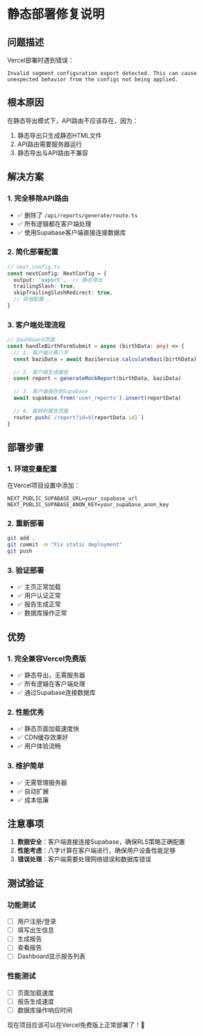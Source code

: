 # 静态部署修复说明

## 问题描述
Vercel部署时遇到错误：
```
Invalid segment configuration export detected. This can cause unexpected behavior from the configs not being applied.
```

## 根本原因
在静态导出模式下，API路由不应该存在，因为：
1. 静态导出只生成静态HTML文件
2. API路由需要服务器运行
3. 静态导出与API路由不兼容

## 解决方案

### 1. 完全移除API路由
- ✅ 删除了 `/api/reports/generate/route.ts`
- ✅ 所有逻辑都在客户端处理
- ✅ 使用Supabase客户端直接连接数据库

### 2. 简化部署配置
```typescript
// next.config.ts
const nextConfig: NextConfig = {
  output: 'export',  // 静态导出
  trailingSlash: true,
  skipTrailingSlashRedirect: true,
  // 其他配置...
}
```

### 3. 客户端处理流程
```typescript
// Dashboard页面
const handleBirthFormSubmit = async (birthData: any) => {
  // 1. 客户端计算八字
  const baziData = await BaziService.calculateBazi(birthData)
  
  // 2. 客户端生成报告
  const report = generateMockReport(birthData, baziData)
  
  // 3. 客户端保存到Supabase
  await supabase.from('user_reports').insert(reportData)
  
  // 4. 跳转到报告页面
  router.push(`/report?id=${reportData.id}`)
}
```

## 部署步骤

### 1. 环境变量配置
在Vercel项目设置中添加：
```
NEXT_PUBLIC_SUPABASE_URL=your_supabase_url
NEXT_PUBLIC_SUPABASE_ANON_KEY=your_supabase_anon_key
```

### 2. 重新部署
```bash
git add .
git commit -m "Fix static deployment"
git push
```

### 3. 验证部署
- ✅ 主页正常加载
- ✅ 用户认证正常
- ✅ 报告生成正常
- ✅ 数据库操作正常

## 优势

### 1. 完全兼容Vercel免费版
- ✅ 静态导出，无需服务器
- ✅ 所有逻辑在客户端处理
- ✅ 通过Supabase连接数据库

### 2. 性能优秀
- ✅ 静态页面加载速度快
- ✅ CDN缓存效果好
- ✅ 用户体验流畅

### 3. 维护简单
- ✅ 无需管理服务器
- ✅ 自动扩展
- ✅ 成本低廉

## 注意事项

1. **数据安全**：客户端直接连接Supabase，确保RLS策略正确配置
2. **性能考虑**：八字计算在客户端进行，确保用户设备性能足够
3. **错误处理**：客户端需要处理网络错误和数据库错误

## 测试验证

### 功能测试
- [ ] 用户注册/登录
- [ ] 填写出生信息
- [ ] 生成报告
- [ ] 查看报告
- [ ] Dashboard显示报告列表

### 性能测试
- [ ] 页面加载速度
- [ ] 报告生成速度
- [ ] 数据库操作响应时间

现在项目应该可以在Vercel免费版上正常部署了！🎉
